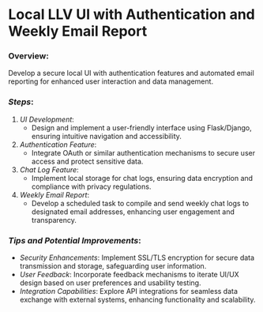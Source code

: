 # Local LLV UI with Authentication and Weekly Email Report

### Overview:
Develop a secure local UI with authentication features and automated email reporting for enhanced user interaction and data management.

### *Steps*:
1. *UI Development*:
   - Design and implement a user-friendly interface using Flask/Django, ensuring intuitive navigation and accessibility.
2. *Authentication Feature*:
   - Integrate OAuth or similar authentication mechanisms to secure user access and protect sensitive data.
3. *Chat Log Feature*:
   - Implement local storage for chat logs, ensuring data encryption and compliance with privacy regulations.
4. *Weekly Email Report*:
   - Develop a scheduled task to compile and send weekly chat logs to designated email addresses, enhancing user engagement and transparency.

### *Tips and Potential Improvements*:
- *Security Enhancements*: Implement SSL/TLS encryption for secure data transmission and storage, safeguarding user information.
- *User Feedback*: Incorporate feedback mechanisms to iterate UI/UX design based on user preferences and usability testing.
- *Integration Capabilities*: Explore API integrations for seamless data exchange with external systems, enhancing functionality and scalability.
